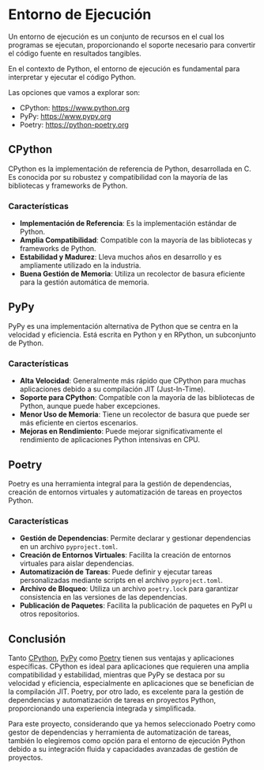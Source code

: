 # Entorno de Ejecución

Un entorno de ejecución es un conjunto de recursos en el cual los programas se ejecutan, proporcionando el soporte necesario para convertir el código fuente en resultados tangibles.

En el contexto de Python, el entorno de ejecución es fundamental para interpretar y ejecutar el código Python.

Las opciones que vamos a explorar son:
* CPython: https://www.python.org
* PyPy: https://www.pypy.org
* Poetry: https://python-poetry.org

## CPython
CPython es la implementación de referencia de Python, desarrollada en C. Es conocida por su robustez y compatibilidad con la mayoría de las bibliotecas y frameworks de Python.

### Características
- **Implementación de Referencia**: Es la implementación estándar de Python.
- **Amplia Compatibilidad**: Compatible con la mayoría de las bibliotecas y frameworks de Python.
- **Estabilidad y Madurez**: Lleva muchos años en desarrollo y es ampliamente utilizado en la industria.
- **Buena Gestión de Memoria**: Utiliza un recolector de basura eficiente para la gestión automática de memoria.

## PyPy
PyPy es una implementación alternativa de Python que se centra en la velocidad y eficiencia. Está escrita en Python y en RPython, un subconjunto de Python.

### Características
- **Alta Velocidad**: Generalmente más rápido que CPython para muchas aplicaciones debido a su compilación JIT (Just-In-Time).
- **Soporte para CPython**: Compatible con la mayoría de las bibliotecas de Python, aunque puede haber excepciones.
- **Menor Uso de Memoria**: Tiene un recolector de basura que puede ser más eficiente en ciertos escenarios.
- **Mejoras en Rendimiento**: Puede mejorar significativamente el rendimiento de aplicaciones Python intensivas en CPU.

## Poetry
Poetry es una herramienta integral para la gestión de dependencias, creación de entornos virtuales y automatización de tareas en proyectos Python.

### Características
- **Gestión de Dependencias**: Permite declarar y gestionar dependencias en un archivo `pyproject.toml`.
- **Creación de Entornos Virtuales**: Facilita la creación de entornos virtuales para aislar dependencias.
- **Automatización de Tareas**: Puede definir y ejecutar tareas personalizadas mediante scripts en el archivo `pyproject.toml`.
- **Archivo de Bloqueo**: Utiliza un archivo `poetry.lock` para garantizar consistencia en las versiones de las dependencias.
- **Publicación de Paquetes**: Facilita la publicación de paquetes en PyPI u otros repositorios.

## Conclusión
Tanto [CPython](#cpython), [PyPy](#pypy) como [Poetry](#poetry) tienen sus ventajas y aplicaciones específicas. CPython es ideal para aplicaciones que requieren una amplia compatibilidad y estabilidad, mientras que PyPy se destaca por su velocidad y eficiencia, especialmente en aplicaciones que se benefician de la compilación JIT. Poetry, por otro lado, es excelente para la gestión de dependencias y automatización de tareas en proyectos Python, proporcionando una experiencia integrada y simplificada.

Para este proyecto, considerando que ya hemos seleccionado Poetry como gestor de dependencias y herramienta de automatización de tareas, también lo elegiremos como opción para el entorno de ejecución Python debido a su integración fluida y capacidades avanzadas de gestión de proyectos.